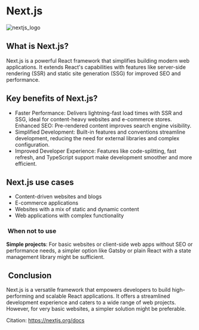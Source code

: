 # Next.js

![nextjs_logo](../assets/next_js_logo.png)

## What is Next.js?

Next.js is a powerful React framework that simplifies building modern web applications. It extends React's capabilities with features like server-side rendering (SSR) and static site generation (SSG) for improved SEO and performance.

## Key benefits of Next.js?

- Faster Performance: Delivers lightning-fast load times with SSR and SSG, ideal for content-heavy websites and e-commerce stores.
  Enhanced SEO: Pre-rendered content improves search engine visibility.
- Simplified Development: Built-in features and conventions streamline development, reducing the need for external libraries and complex configuration.
- Improved Developer Experience: Features like code-splitting, fast refresh, and TypeScript support make development smoother and more efficient.

## Next.js use cases

- Content-driven websites and blogs
- E-commerce applications
- Websites with a mix of static and dynamic content
- Web applications with complex functionality

###  When not to use

**Simple projects**: For basic websites or client-side web apps without SEO or performance needs, a simpler option like Gatsby or plain React with a state management library might be sufficient.

##  Conclusion

Next.js is a versatile framework that empowers developers to build high-performing and scalable React applications. It offers a streamlined development experience and caters to a wide range of web projects. However, for very basic websites, a simpler solution might be preferable.

Citation: <https://nextjs.org/docs>
